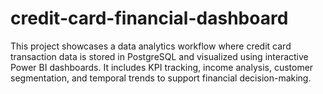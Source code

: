 # credit-card-financial-dashboard
This project showcases a data analytics workflow where credit card transaction data is stored in PostgreSQL and visualized using interactive Power BI dashboards. It includes KPI tracking, income analysis, customer segmentation, and temporal trends to support financial decision-making.
